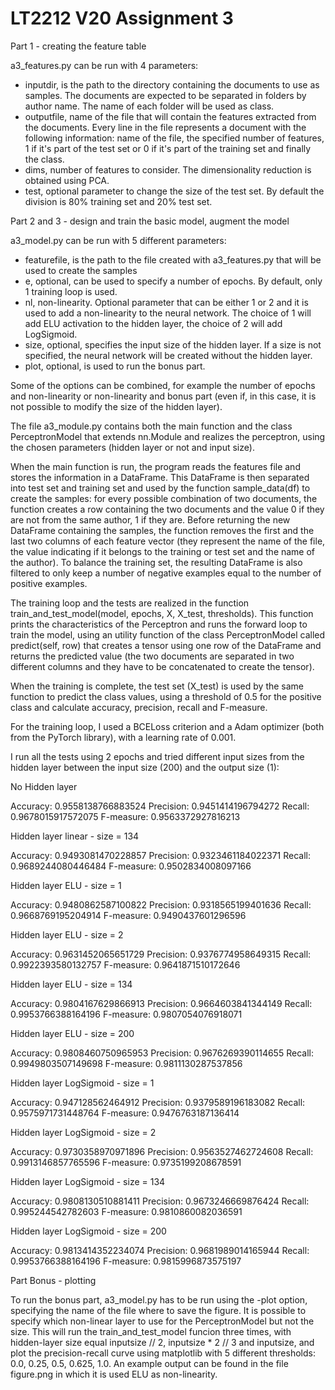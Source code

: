 # LT2212 V20 Assignment 3

Part 1 - creating the feature table

a3_features.py can be run with 4 parameters: 
  - inputdir, is the path to the directory containing the documents to use as samples. The documents are expected to be separated in folders by author name. The name of each folder will be used as class.
  - outputfile, name of the file that will contain the features extracted from the documents. Every line in the file represents a document with the following information: name of the file, the specified number of features, 1 if it's part of the test set or 0 if it's part of the training set and finally the class.
  - dims, number of features to consider. The dimensionality reduction is obtained using PCA.
  - test, optional parameter to change the size of the test set. By default the division is 80% training set and 20% test set.
  

Part 2 and 3 - design and train the basic model, augment the model

a3_model.py can be run with 5 different parameters:

  - featurefile, is the path to the file created with a3_features.py that will be used to create the samples
  - e, optional, can be used to specify a number of epochs. By default, only 1 training loop is used.
  - nl, non-linearity. Optional parameter that can be either 1 or 2 and it is used to add a non-linearity to the neural network. The choice of 1 will add ELU activation to the hidden layer, the choice of 2 will add LogSigmoid.
  - size, optional, specifies the input size of the hidden layer. If a size is not specified, the neural network will be created without the hidden layer.
  - plot, optional, is used to run the bonus part.
  
Some of the options can be combined, for example the number of epochs and non-linearity or non-linearity and bonus part (even if, in this case, it is not possible to modify the size of the hidden layer).

The file a3_module.py contains both the main function and the class PerceptronModel that extends nn.Module and realizes the perceptron, using the chosen parameters (hidden layer or not and input size).

When the main function is run, the program reads the features file and stores the information in a DataFrame. This DataFrame is then separated into test set and training set and used by the function sample_data(df) to create the samples: for every possible combination of two documents, the function creates a row containing the two documents and the value 0 if they are not from the same author, 1 if they are. 
Before returning the new DataFrame containing the samples, the function removes the first and the last two columns of each feature vector (they represent the name of the file, the value indicating if it belongs to the training or test set and the name of the author). To balance the training set, the resulting DataFrame is also filtered to only keep a number of negative examples equal to the number of positive examples.

The training loop and the tests are realized in the function train_and_test_model(model, epochs, X, X_test, thresholds).
This function prints the characteristics of the Perceptron and runs the forward loop to train the model, using an utility function of the class PerceptronModel called predict(self, row) that creates a tensor using one row of the DataFrame and returns the predicted value (the two documents are separated in two different columns and they have to be concatenated to create the tensor).

When the training is complete, the test set (X_test) is used by the same function to predict the class values, using a threshold of 0.5 for the positive class and calculate accuracy, precision, recall and F-measure.

For the training loop, I used a BCELoss criterion and a Adam optimizer (both from the PyTorch library), with a learning rate of 0.001.


I run all the tests using 2 epochs and tried different input sizes from the hidden layer between the input size (200) and the output size (1):

No Hidden layer

Accuracy: 0.9558138766883524
Precision: 0.9451414196794272
Recall: 0.9678015917572075
F-measure: 0.9563372927816213

Hidden layer linear - size = 134

Accuracy: 0.9493081470228857
Precision: 0.9323461184022371
Recall: 0.9689244080446484
F-measure: 0.9502834008097166

Hidden layer ELU - size = 1

Accuracy: 0.9480862587100822
Precision: 0.9318565199401636
Recall: 0.9668769195204914
F-measure: 0.9490437601296596

Hidden layer ELU - size = 2

Accuracy: 0.9631452065651729
Precision: 0.9376774958649315
Recall: 0.9922393580132757
F-measure: 0.9641871510172646

Hidden layer ELU - size = 134

Accuracy: 0.9804167629866913
Precision: 0.9664603841344149
Recall: 0.9953766388164196
F-measure: 0.9807054076918071

Hidden layer ELU - size = 200

Accuracy: 0.9808460750965953
Precision: 0.9676269390114655
Recall: 0.9949803507149698
F-measure: 0.9811130287537856

Hidden layer LogSigmoid - size = 1

Accuracy: 0.947128562464912
Precision: 0.9379589196183082
Recall: 0.9575971731448764
F-measure: 0.9476763187136414

Hidden layer LogSigmoid - size = 2

Accuracy: 0.9730358970971896
Precision: 0.9563527462724608
Recall: 0.9913146857765596
F-measure: 0.9735199208678591

Hidden layer LogSigmoid - size = 134

Accuracy: 0.9808130510881411
Precision: 0.9673246669876424
Recall: 0.995244542782603
F-measure: 0.9810860082036591

Hidden layer LogSigmoid - size = 200

Accuracy: 0.9813414352234074
Precision: 0.9681989014165944
Recall: 0.9953766388164196
F-measure: 0.9815996873575197


Part Bonus - plotting

To run the bonus part, a3_model.py has to be run using the -plot option, specifying the name of the file where to save the figure. It is possible to specify which non-linear layer to use for the PerceptronModel but not the size. This will run the train_and_test_model funcion three times, with hidden-layer size equal inputsize // 2, inputsize * 2 // 3 and inputsize, and plot the precision-recall curve using matplotlib with 5 different thresholds: 0.0, 0.25, 0.5, 0.625, 1.0. An example output can be found in the file figure.png in which it is used ELU as non-linearity.

